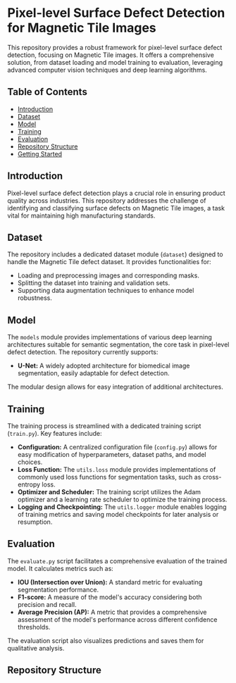 # Pixel-level Surface Defect Detection for Magnetic Tile Images

This repository provides a robust framework for pixel-level surface defect detection, focusing on Magnetic Tile images. It offers a comprehensive solution, from dataset loading and model training to evaluation, leveraging advanced computer vision techniques and deep learning algorithms.

## Table of Contents

- [Introduction](#introduction)
- [Dataset](#dataset)
- [Model](#model)
- [Training](#training)
- [Evaluation](#evaluation)
- [Repository Structure](#repository-structure)
- [Getting Started](#getting-started)

## Introduction

Pixel-level surface defect detection plays a crucial role in ensuring product quality across industries. This repository addresses the challenge of identifying and classifying surface defects on Magnetic Tile images, a task vital for maintaining high manufacturing standards.

## Dataset

The repository includes a dedicated dataset module (`dataset`) designed to handle the Magnetic Tile defect dataset. It provides functionalities for:

- Loading and preprocessing images and corresponding masks.
- Splitting the dataset into training and validation sets.
- Supporting data augmentation techniques to enhance model robustness.

## Model

The `models` module provides implementations of various deep learning architectures suitable for semantic segmentation, the core task in pixel-level defect detection. The repository currently supports:

- **U-Net:** A widely adopted architecture for biomedical image segmentation, easily adaptable for defect detection.

The modular design allows for easy integration of additional architectures.

## Training

The training process is streamlined with a dedicated training script (`train.py`). Key features include:

- **Configuration:** A centralized configuration file (`config.py`) allows for easy modification of hyperparameters, dataset paths, and model choices.
- **Loss Function:** The `utils.loss` module provides implementations of commonly used loss functions for segmentation tasks, such as cross-entropy loss.
- **Optimizer and Scheduler:** The training script utilizes the Adam optimizer and a learning rate scheduler to optimize the training process.
- **Logging and Checkpointing:** The `utils.logger` module enables logging of training metrics and saving model checkpoints for later analysis or resumption.

## Evaluation

The `evaluate.py` script facilitates a comprehensive evaluation of the trained model. It calculates metrics such as:

- **IOU (Intersection over Union):** A standard metric for evaluating segmentation performance.
- **F1-score:**  A measure of the model's accuracy considering both precision and recall.
- **Average Precision (AP):** A metric that provides a comprehensive assessment of the model's performance across different confidence thresholds.

The evaluation script also visualizes predictions and saves them for qualitative analysis.

## Repository Structure
